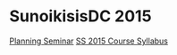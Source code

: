 # SunoikisisDC 2015

<a href="http://www.dh.uni-leipzig.de/wo/wokshops-seminars/sunoikisis-dc-2015/">Planning Seminar</a>
<a href="https://docs.google.com/document/d/1cPfOKTnGc5Mhu7UyA3LEdh5i990vpV0Fg1X23JS9vqc/edit#">SS 2015 Course Syllabus</a>

